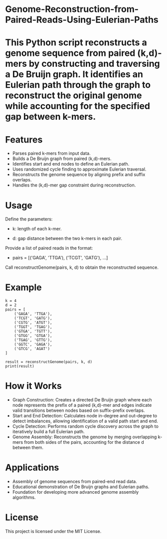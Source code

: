 # Genome-Reconstruction-from-Paired-Reads-Using-Eulerian-Paths



# This Python script reconstructs a genome sequence from paired (k,d)-mers by constructing and traversing a De Bruijn graph. It identifies an Eulerian path through the graph to reconstruct the original genome while accounting for the specified gap between k-mers.

# Features
* Parses paired k-mers from input data.
* Builds a De Bruijn graph from paired (k,d)-mers.
* Identifies start and end nodes to define an Eulerian path.
* Uses randomized cycle finding to approximate Eulerian traversal.
* Reconstructs the genome sequence by aligning prefix and suffix overlaps.
* Handles the (k,d)-mer gap constraint during reconstruction.

# Usage

Define the parameters:

 * k: length of each k-mer.

 * d: gap distance between the two k-mers in each pair.

Provide a list of paired reads in the format:
* pairs = [('GAGA', 'TTGA'), ('TCGT', 'GATG'), ...]

Call reconstructGenome(pairs, k, d) to obtain the reconstructed sequence.


# Example
```
k = 4
d = 2
pairs = [
    ('GAGA', 'TTGA'),
    ('TCGT', 'GATG'),
    ('CGTG', 'ATGT'),
    ('TGGT', 'TGAG'),
    ('GTGA', 'TGTT'),
    ('GTGG', 'GTGA'),
    ('TGAG', 'GTTG'),
    ('GGTC', 'GAGA'),
    ('GTCG', 'AGAT')
]

result = reconstructGenome(pairs, k, d)
print(result)
```


# How it Works
* Graph Construction: Creates a directed De Bruijn graph where each node represents the prefix of a paired (k,d)-mer and edges indicate valid transitions between nodes based on suffix-prefix overlaps.
* Start and End Detection: Calculates node in-degree and out-degree to detect imbalances, allowing identification of a valid path start and end.
* Cycle Detection: Performs random cycle discovery across the graph to iteratively build a full Eulerian path.
* Genome Assembly: Reconstructs the genome by merging overlapping k-mers from both sides of the pairs, accounting for the distance d between them.

# Applications
* Assembly of genome sequences from paired-end read data.
* Educational demonstration of De Bruijn graphs and Eulerian paths.
* Foundation for developing more advanced genome assembly algorithms.

# License
This project is licensed under the MIT License.
